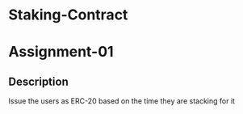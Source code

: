 # Staking-Contract

# Assignment-01

## Description
 Issue the users as ERC-20 based on the time they are stacking for it  

